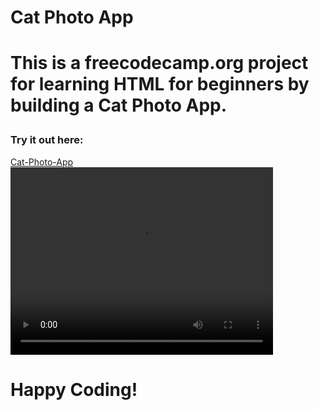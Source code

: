 <h1>Cat Photo App<h1>
<p>This is a freecodecamp.org project for learning HTML for beginners by building a Cat Photo App.</p>
<h3>Try it out here:</h3>
<a href="https://www.freecodecamp.org/learn/2022/responsive-web-design/#learn-html-by-building-a-cat-photo-app">Cat-Photo-App</a>
  <video width="420" height="300" controls>
  <source src="https://github.com/Mercy30-eng/Web-Development/assets/85012190/7fa4b36c-3d06-42c8-b208-0b8797a637f1" type="video/mp4">
  Your browser does not support the video tag.
</video>

Happy Coding!
===============================================================
